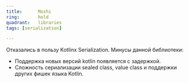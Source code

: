 ```yaml
---
title:      Moshi
ring:       hold
quadrant:   libraries
tags: [serialization]

---
```


Отказались в пользу Kotlinx Serialization.
Минусы данной библиотеки:
- Поддержка новых версий kotlin появляется с задержкой.
- Сложность сериализации sealed class, value class и поддержки других фишек языка Kotlin.
